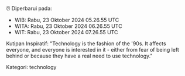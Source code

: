 ⏰ Diperbarui pada:
- WIB: Rabu, 23 Oktober 2024 05.26.55 UTC
- WITA: Rabu, 23 Oktober 2024 06.26.55 UTC
- WIT: Rabu, 23 Oktober 2024 07.26.55 UTC

Kutipan Inspiratif:
"Technology is the fashion of the '90s. It affects everyone, and everyone is interested in it - either from fear of being left behind or because they have a real need to use technology."


Kategori: technology

